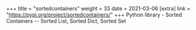 +++
title = "sortedcontainers"
weight = 33
date = 2021-03-06
[extra]
link = "https://pypi.org/project/sortedcontainers/"
+++
Python library - Sorted Containers -- Sorted List, Sorted Dict, Sorted Set

